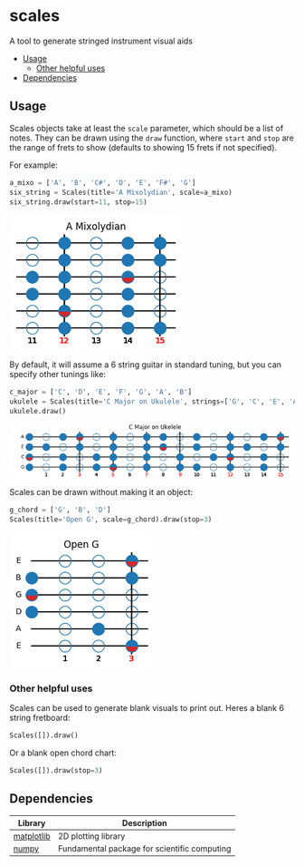 # scales

A tool to generate stringed instrument visual aids

* [Usage](#usage)
  * [Other helpful uses](#other-helpful-uses)
* [Dependencies](#dependencies)

## Usage
Scales objects take at least the `scale` parameter, which should be a list of notes. They can be drawn using the `draw` function, where `start` and `stop` are the range of frets to show (defaults to showing 15 frets if not specified).

For example:

```py
a_mixo = ['A', 'B', 'C#', 'D', 'E', 'F#', 'G']
six_string = Scales(title='A Mixolydian', scale=a_mixo)
six_string.draw(start=11, stop=15)
```

![a_mix](screenshots/a_mixo.png)

By default, it will assume a 6 string guitar in standard tuning, but you can specify other tunings like:

```py
c_major = ['C', 'D', 'E', 'F', 'G', 'A', 'B']
ukulele = Scales(title='C Major on Ukulele', strings=['G', 'C', 'E', 'A'], scale=c_major)
ukulele.draw()
```

![c_maj_uke](screenshots/c_maj_uke.png)

Scales can be drawn without making it an object:

```py
g_chord = ['G', 'B', 'D']
Scales(title='Open G', scale=g_chord).draw(stop=3)
```

![open_g](screenshots/open_g.png)

### Other helpful uses

Scales can be used to generate blank visuals to print out. Heres a blank 6 string fretboard:

```py
Scales([]).draw()
```

Or a blank open chord chart:

```py
Scales([]).draw(stop=3)
```

## Dependencies

Library | Description
--- | ---
[matplotlib](https://matplotlib.org) | 2D plotting library
[numpy](https://numpy.org) |  Fundamental package for scientific computing